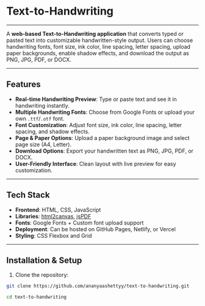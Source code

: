 # Text-to-Handwriting

---

A **web-based Text-to-Handwriting application** that converts typed or pasted text into customizable handwritten-style output. Users can choose handwriting fonts, font size, ink color, line spacing, letter spacing, upload paper backgrounds, enable shadow effects, and download the output as PNG, JPG, PDF, or DOCX.

---

## Features

- **Real-time Handwriting Preview**: Type or paste text and see it in handwriting instantly.
- **Multiple Handwriting Fonts**: Choose from Google Fonts or upload your own `.ttf`/`.otf` font.
- **Font Customization**: Adjust font size, ink color, line spacing, letter spacing, and shadow effects.
- **Page & Paper Options**: Upload a paper background image and select page size (A4, Letter).
- **Download Options**: Export your handwritten text as PNG, JPG, PDF, or DOCX.
- **User-Friendly Interface**: Clean layout with live preview for easy customization.

---

## Tech Stack

- **Frontend**: HTML, CSS, JavaScript  
- **Libraries**: [html2canvas](https://html2canvas.hertzen.com/), [jsPDF](https://github.com/parallax/jsPDF)  
- **Fonts**: Google Fonts + Custom font upload support  
- **Deployment**: Can be hosted on GitHub Pages, Netlify, or Vercel  
- **Styling**: CSS Flexbox and Grid

---

## Installation & Setup

1. Clone the repository:

```bash
git clone https://github.com/ananyaashettyy/text-to-handwriting.git
```
```bash
cd text-to-handwriting
```
